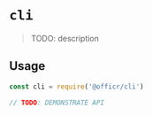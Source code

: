 # `cli`

> TODO: description

## Usage

```javascript
const cli = require('@officr/cli')

// TODO: DEMONSTRATE API
```
